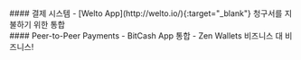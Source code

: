 <div class="feature-item" markdown="1">
#### 결제 시스템
- [Welto App](http://welto.io/){:target="_blank"} 청구서를 지불하기 위한 통합
</div>
<div class="feature-item" markdown="1">
#### Peer-to-Peer Payments
- BitCash App 통합
- Zen Wallets 비즈니스 대 비즈니스!
</div>

